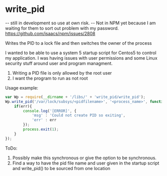 
write_pid
=========

-- still in development so use at own risk.
-- Not in NPM yet because I am waiting for them to sort out problem with my password. https://github.com/isaacs/npm/issues/2808


Writes the PID to a lock file and then switches the owner of the process

I wanted to be able to use a system 5 startup script for Centos5 to control my application. I was having issues with user permissions and 
some Linux security stuff around user and program managment.  

1. Writing a PID file is only allowed by the root user
2. I want the program to run as <user> not root

Usage example:
```javascript
var Wp = require(__dirname + '/libs/' + 'write_pid/write_pid');
Wp.write_pid('/var/lock/subsys/<pidfilename>', '<process_name>', function(err, pid){
    if(err){
        console.log('[ERROR]', {
            'msg' : 'Could not create PID so exiting', 
            'err' : err
        });
        process.exit(1);
    }
});
```

ToDo:

1. Possibly make this synchronous or give the option to be synchronous. 
2. Find a way to have the pid file name and user given in the startup script
    and write_pid() to be sourced from one location

